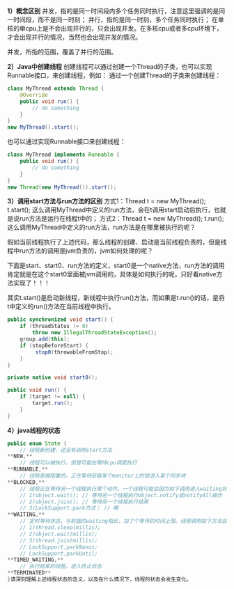 **1）概念区别**
并发，指的是同一时间段内多个任务同时执行，注意这里强调的是同一时间段，而不是同一时刻；
并行，指的是同一时刻，多个任务同时执行；
在单核的单cpu上是不会出现并行的，只会出现并发。在多核cpu或者多cpu环境下，才会出现并行的情况，当然也会出现并发的情况。

并发，所指的范围，覆盖了并行的范围。

**2）Java中创建线程**
创建线程可以通过创建一个Thread的子类，也可以实现Runnable接口，来创建线程，例如：
通过一个创建Thread的子类来创建线程：

```java
class MyThread extends Thread {
	@Override
	public void run() {
    	// do something
	}
}
new MyThread().start();
```

也可以通过实现Runnable接口来创建线程：

```java
class MyThread implements Runnable {
	public void run() {
	    // do something
	}
}
new Thread(new MyThread()).start();
```

**3）调用start方法与run方法的区别**
方式1：Thread t = new MyThread(); t.start(); 这么调用MyThread中定义的run方法，会在t调用start启动后执行，也就是说run方法是运行在线程t中的；
方式2：Thread t = new MyThread(); t.run(); 这么调用MyThread中定义的run方法，run方法是在哪里被执行的呢？

假如当前线程执行了上述代码，那么线程的创建、启动是当前线程负责的，但是线程中run方法的调用是jvm负责的，jvm如何处理的呢？

下面是start、start0、run方法的定义，start0是一个native方法，run方法的调用肯定就是在这个start0里面被jvm调用的，具体是如何执行的呢，只好看native方法实现了！！！

其实t.start()是启动新线程，新线程中执行run()方法，而如果是t.run()的话，是将t中定义的run()方法在当前线程中执行。

```java
public synchronized void start() {
	if (threadStatus != 0)
        throw new IllegalThreadStateException();
	group.add(this);        
	if (stopBeforeStart) {
	     stop0(throwableFromStop);
	}
}

private native void start0();

public void run() {
	if (target != null) {
    	target.run();
	}
}

```

**4）java线程的状态**

```java
public enum State {
	// 线程新创建，还没有调用start方法
**NEW,**
	// 线程可以被执行，但是可能在等待cpu调度执行
**RUNNABLE,**
	// 线程是被阻塞的，正在等待获取某个monitor上的锁进入某个同步块
**BLOCKED,**
	// 线程正在等待另一个线程执行某个动作。一个线程可能会因为如下调用进入waiting状态：
	// 1)object.wait(); // 等待另一个线程执行object.notify或notifyAll操作
	// 2)object.join(); // 等待另一个线程执行结束
	// 3)LockSupport.park方法； // 略
**WAITING,**
	// 定时等待状态，与前面的waiting相比，加了个等待的时间上限。线程调用如下方法会进入timed_waiting状态
	// 1)thread.sleep(millis);
	// 2)object.wait(millis);
	// 3)thread.join(millis);
	// LockSupport.parkNanos;
	// LockSupport.parkUntil;
**TIMED_WAITING,**
	// 执行结束的线程，进入终止状态
**TERMINATED**
}请深刻理解上述线程状态的含义，以及在什么情况下，线程的状态会发生变化。
```



